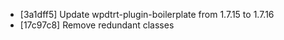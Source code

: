 * [3a1dff5] Update wpdtrt-plugin-boilerplate from 1.7.15 to 1.7.16
* [17c97c8] Remove redundant classes
